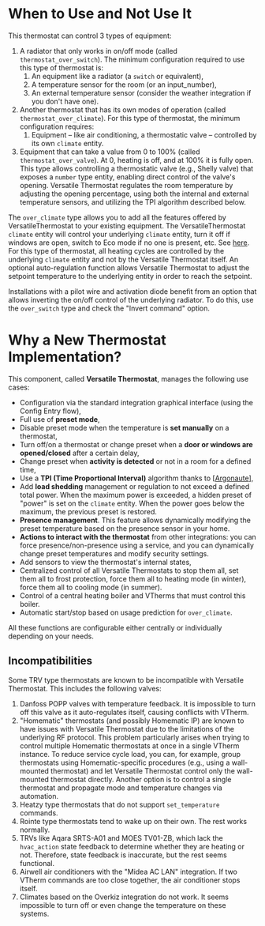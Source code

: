 # When to Use and Not Use It
This thermostat can control 3 types of equipment:
1. A radiator that only works in on/off mode (called `thermostat_over_switch`). The minimum configuration required to use this type of thermostat is:
   1. An equipment like a radiator (a `switch` or equivalent),
   2. A temperature sensor for the room (or an input_number),
   3. An external temperature sensor (consider the weather integration if you don't have one).
2. Another thermostat that has its own modes of operation (called `thermostat_over_climate`). For this type of thermostat, the minimum configuration requires:
   1. Equipment – like air conditioning, a thermostatic valve – controlled by its own `climate` entity.
3. Equipment that can take a value from 0 to 100% (called `thermostat_over_valve`). At 0, heating is off, and at 100% it is fully open. This type allows controlling a thermostatic valve (e.g., Shelly valve) that exposes a `number` type entity, enabling direct control of the valve's opening. Versatile Thermostat regulates the room temperature by adjusting the opening percentage, using both the internal and external temperature sensors, and utilizing the TPI algorithm described below.

The `over_climate` type allows you to add all the features offered by VersatileThermostat to your existing equipment. The VersatileThermostat `climate` entity will control your underlying `climate` entity, turn it off if windows are open, switch to Eco mode if no one is present, etc. See [here](#pourquoi-un-nouveau-thermostat-implémentation). For this type of thermostat, all heating cycles are controlled by the underlying `climate` entity and not by the Versatile Thermostat itself. An optional auto-regulation function allows Versatile Thermostat to adjust the setpoint temperature to the underlying entity in order to reach the setpoint.

Installations with a pilot wire and activation diode benefit from an option that allows inverting the on/off control of the underlying radiator. To do this, use the `over_switch` type and check the "Invert command" option.

# Why a New Thermostat Implementation?

This component, called __Versatile Thermostat__, manages the following use cases:
- Configuration via the standard integration graphical interface (using the Config Entry flow),
- Full use of **preset mode**,
- Disable preset mode when the temperature is **set manually** on a thermostat,
- Turn off/on a thermostat or change preset when a **door or windows are opened/closed** after a certain delay,
- Change preset when **activity is detected** or not in a room for a defined time,
- Use a **TPI (Time Proportional Interval)** algorithm thanks to [[Argonaute](https://forum.hacf.fr/u/argonaute/summary)],
- Add **load shedding** management or regulation to not exceed a defined total power. When the maximum power is exceeded, a hidden preset of "power" is set on the `climate` entity. When the power goes below the maximum, the previous preset is restored.
- **Presence management**. This feature allows dynamically modifying the preset temperature based on the presence sensor in your home.
- **Actions to interact with the thermostat** from other integrations: you can force presence/non-presence using a service, and you can dynamically change preset temperatures and modify security settings.
- Add sensors to view the thermostat's internal states,
- Centralized control of all Versatile Thermostats to stop them all, set them all to frost protection, force them all to heating mode (in winter), force them all to cooling mode (in summer).
- Control of a central heating boiler and VTherms that must control this boiler.
- Automatic start/stop based on usage prediction for `over_climate`.

All these functions are configurable either centrally or individually depending on your needs.

## Incompatibilities
Some TRV type thermostats are known to be incompatible with Versatile Thermostat. This includes the following valves:
1. Danfoss POPP valves with temperature feedback. It is impossible to turn off this valve as it auto-regulates itself, causing conflicts with VTherm.
2. "Homematic" thermostats (and possibly Homematic IP) are known to have issues with Versatile Thermostat due to the limitations of the underlying RF protocol. This problem particularly arises when trying to control multiple Homematic thermostats at once in a single VTherm instance. To reduce service cycle load, you can, for example, group thermostats using Homematic-specific procedures (e.g., using a wall-mounted thermostat) and let Versatile Thermostat control only the wall-mounted thermostat directly. Another option is to control a single thermostat and propagate mode and temperature changes via automation.
3. Heatzy type thermostats that do not support `set_temperature` commands.
4. Rointe type thermostats tend to wake up on their own. The rest works normally.
5. TRVs like Aqara SRTS-A01 and MOES TV01-ZB, which lack the `hvac_action` state feedback to determine whether they are heating or not. Therefore, state feedback is inaccurate, but the rest seems functional.
6. Airwell air conditioners with the "Midea AC LAN" integration. If two VTherm commands are too close together, the air conditioner stops itself.
7. Climates based on the Overkiz integration do not work. It seems impossible to turn off or even change the temperature on these systems.


